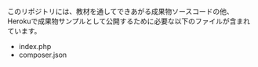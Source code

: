 このリポジトリには、教材を通してできあがる成果物ソースコードの他、Herokuで成果物サンプルとして公開するために必要な以下のファイルが含まれています。

- index.php
- composer.json

